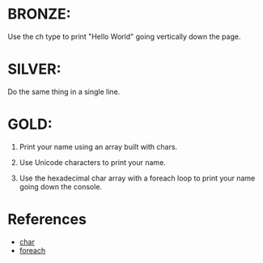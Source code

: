 ﻿# BRONZE:
Use the ch type to print "Hello World" going vertically down the page.

<!--
foreach (var ch in "Hello World")
{
	Console.WriteLine(ch);
}    
-->

# SILVER: 
Do the same thing in a single line.

<!--
foreach (var ch in "Hello World")
{
	Console.Write(ch);
}

Console.WriteLine();
-->

# GOLD: 
1. Print your name using an array built with chars.

<!--
var chars = new[] { 'D', 'a', 'v', 'e' };
foreach(var ch in chars) Console.Write(ch);
-->

2. Use Unicode characters to print your name.

<!--
// http://unicode.org/charts/PDF/U0000.pdf

var chars = new[] { '\u0044', '\u0061', '\u0076', '\u0065' };
foreach(var ch in chars) Console.Write(ch);
-->

3. Use the hexadecimal char array with a foreach loop to print your name going down the console.

<!--
// http://www.asciitable.com/

var chars = new[] { '\x44', '\x61', '\x76', '\x65' };
foreach(var ch in chars) Console.Write(ch);
-->

# References
* [char](https://msdn.microsoft.com/en-us/library/x9h8tsay.aspx)
* [foreach](https://msdn.microsoft.com/en-us/library/ttw7t8t6.aspx)
